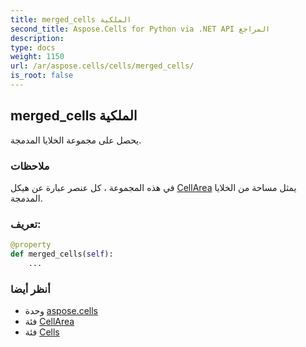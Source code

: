 ```yaml
---
title: merged_cells الملكية
second_title: Aspose.Cells for Python via .NET API المراجع
description:
type: docs
weight: 1150
url: /ar/aspose.cells/cells/merged_cells/
is_root: false
---
```

##  merged_cells الملكية

يحصل على مجموعة الخلايا المدمجة.

###  ملاحظات

في هذه المجموعة ، كل عنصر عبارة عن هيكل [CellArea](/cells/python-net/ar/aspose.cells/cellarea) يمثل مساحة من الخلايا المدمجة.
###  تعريف:
```python
@property
def merged_cells(self):
    ...
```

###  أنظر أيضا
* وحدة [aspose.cells](../../)
* فئة [CellArea](/cells/python-net/ar/aspose.cells/cellarea)
* فئة [Cells](/cells/python-net/ar/aspose.cells/cells)
